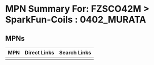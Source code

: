 



# MPN Summary For: FZSCO42M > SparkFun-Coils : 0402_MURATA

## MPNs
  

|MPN|Direct Links|Search Links|
| :--- | :--- | :--- |
||||
